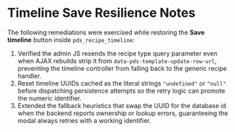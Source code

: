# Timeline Save Resilience Notes

The following remediations were exercised while restoring the **Save timeline** button inside
`pds_recipe_timeline`:

1. Verified the admin JS resends the recipe type query parameter even when AJAX rebuilds strip
   it from `data-pds-template-update-row-url`, preventing the timeline controller from falling
   back to the generic recipe handler.
2. Reset timeline UUIDs cached as the literal strings `"undefined"` or `"null"` before
   dispatching persistence attempts so the retry logic can promote the numeric identifier.
3. Extended the fallback heuristics that swap the UUID for the database id when the backend
   reports ownership or lookup errors, guaranteeing the modal always retries with a working
   identifier.
